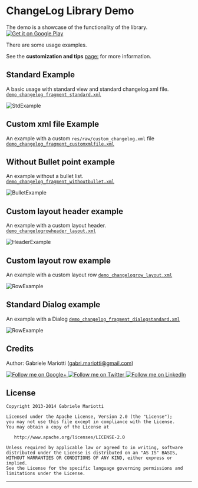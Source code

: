 # ChangeLog Library Demo

The demo is a showcase of the functionality of the library.
[![Get it on Google Play](http://www.android.com/images/brand/get_it_on_play_logo_small.png)](https://play.google.com/store/apps/details?id=it.gmariotti.changelog.demo)


There are some usage examples.

See the **customization and tips** [page:](/doc/CUSTOMIZATION.md) for more information.


## Standard Example

A basic usage with standard view and standard changelog.xml file.
[`demo_changelog_fragment_standard.xml`](/ChangeLogDemo/src/main/res/layout/demo_changelog_fragment_standard.xml)

![StdExample](/ChangeLogDemo/images/ex0.png)


## Custom xml file Example

An example with a custom `res/raw/custom_changelog.xml` file
[`demo_changelog_fragment_customxmlfile.xml`](/ChangeLogDemo/src/main/res/layout/demo_changelog_fragment_customxmlfile.xml)



## Without Bullet point example

An example without a bullet list.
[`demo_changelog_fragment_withoutbullet.xml`](/ChangeLogDemo/src/main/res/layout/demo_changelog_fragment_withoutbullet.xml)

![BulletExample](/ChangeLogDemo/images/ex2.png)


## Custom layout header example

An example with a custom layout header.
[`demo_changelogrowheader_layout.xml`](/ChangeLogDemo/src/main/res/layout/demo_changelogrowheader_layout.xml)

![HeaderExample](/ChangeLogDemo/images/ex3.png)


## Custom layout row example

An example with a custom layout row
[`demo_changelogrow_layout.xml`](/ChangeLogDemo/src/main/res/layout/demo_changelogrow_layout.xml)

![RowExample](/ChangeLogDemo/images/ex4.png)


## Standard Dialog example

An example with a Dialog
[`demo_changelog_fragment_dialogstandard.xml`](/ChangeLogDemo/src/main/res/layout/demo_changelog_fragment_dialogstandard.xml)

![RowExample](/ChangeLogDemo/images/ex5.png)


Credits
-------

Author: Gabriele Mariotti (gabri.mariotti@gmail.com)

<a href="https://plus.google.com/u/0/114432517923423045208">
  <img alt="Follow me on Google+"
       src="https://github.com/gabrielemariotti/cardslib/raw/master/demo/images/g+64.png" />
</a>
<a href="https://twitter.com/GabMarioPower">
  <img alt="Follow me on Twitter"
       src="https://github.com/gabrielemariotti/cardslib/raw/master/demo/images/twitter64.png" />
</a>
<a href="http://it.linkedin.com/in/gabrielemariotti">
  <img alt="Follow me on LinkedIn"
       src="https://github.com/gabrielemariotti/cardslib/raw/master/demo/images/linkedin.png" />
</a>

License
-------

    Copyright 2013-2014 Gabriele Mariotti

    Licensed under the Apache License, Version 2.0 (the "License");
    you may not use this file except in compliance with the License.
    You may obtain a copy of the License at

       http://www.apache.org/licenses/LICENSE-2.0

    Unless required by applicable law or agreed to in writing, software
    distributed under the License is distributed on an "AS IS" BASIS,
    WITHOUT WARRANTIES OR CONDITIONS OF ANY KIND, either express or implied.
    See the License for the specific language governing permissions and
    limitations under the License.


---